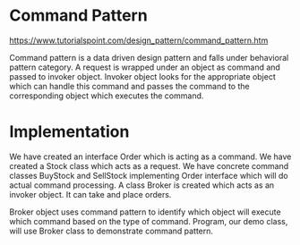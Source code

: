 ﻿# Command Pattern

https://www.tutorialspoint.com/design_pattern/command_pattern.htm

Command pattern is a data driven design pattern and falls under behavioral pattern category. A request is wrapped under an object as command and passed to invoker object. Invoker object looks for the appropriate object which can handle this command and passes the command to the corresponding object which executes the command.

# Implementation
We have created an interface Order which is acting as a command. We have created a Stock class which acts as a request. We have concrete command classes BuyStock and SellStock implementing Order interface which will do actual command processing. A class Broker is created which acts as an invoker object. It can take and place orders.

Broker object uses command pattern to identify which object will execute which command based on the type of command. Program, our demo class, will use Broker class to demonstrate command pattern.